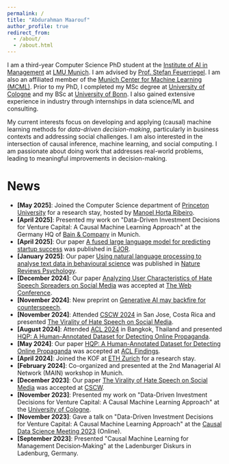 ```yaml
---
permalink: /
title: "Abdurahman Maarouf"
author_profile: true
redirect_from: 
  - /about/
  - /about.html
---
```


I am a third-year Computer Science PhD student at the [Institute of AI in Management](https://www.som.lmu.de/ai/en/) at [LMU Munich](https://www.lmu.de/en/). I am advised by [Prof. Stefan Feuerriegel](https://www.som.lmu.de/ai/en/institute/contact-page/stefan-feuerriegel-840c1071.html). I am also an affiliated member of the [Munich Center for Machine Learning (MCML)](https://www.mcml.ai/). Prior to my PhD, I completed my MSc degree at [University of Cologne](https://uni-koeln.de/en/) and my BSc at [University of Bonn](https://www.uni-bonn.de/en/home). I also gained extensive experience in industry through internships in data science/ML and consulting.

My current interests focus on developing and applying (causal) machine learning methods for *data-driven decision-making*, particularly in business contexts and addressing social challenges. I am also interested in the intersection of causal inference, machine learning, and social computing. I am passionate about doing work that addresses real-world problems, leading to meaningful improvements in decision-making.



# News
- **[May 2025]**: Joined the Computer Science department of [Princeton University](https://www.princeton.edu/) for a research stay, hosted by [Manoel Horta Ribeiro](https://manoelhortaribeiro.github.io/).
- **[April 2025]**: Presented my work on "Data-Driven Investment Decisions for Venture Capital: A Causal Machine Learning Approach" at the Germany HQ of [Bain & Company](https://www.bain.com/) in Munich.
- **[April 2025]**: Our paper [A fused large language model for predicting startup success](https://abdumaa.github.io/publications/2025-04-01-fused/) was published in [EJOR](https://www.sciencedirect.com/journal/european-journal-of-operational-research).
- **[January 2025]**: Our paper [Using natural language processing to analyse text data in behavioural science](https://abdumaa.github.io/publications/2025-01-02-nlp/) was published in [Nature Reviews Psychology](https://www.nature.com/nrpsychol/).
- **[December 2024]**: Our paper [Analyzing User Characteristics of Hate Speech Spreaders on Social Media](https://abdumaa.github.io/publications/2025-04-22-analyzing/) was accepted at [The Web Conference](https://www2025.thewebconf.org/).
- **[November 2024]**: New preprint on [Generative AI may backfire for counterspeech](https://abdumaa.github.io/publications/2024-11-22-genai/).
- **[November 2024]**: Attended [CSCW 2024](https://cscw.acm.org/2024/) in San Jose, Costa Rica and presented [The Virality of Hate Speech on Social Media](https://abdumaa.github.io/publications/2024-11-13-virality/).
- **[August 2024]**: Attended [ACL 2024](https://2024.aclweb.org/) in Bangkok, Thailand and presented [HQP: A Human-Annotated Dataset for Detecting Online Propaganda](https://abdumaa.github.io/publications/2024-08-14-hqp/).
- **[May 2024]**: Our paper [HQP: A Human-Annotated Dataset for Detecting Online Propaganda](https://abdumaa.github.io/publications/2024-08-14-hqp/) was accepted at [ACL Findings](https://2024.aclweb.org/).
- **[April 2024]**: Joined the KOF at [ETH Zurich](https://ethz.ch/en.html) for a research stay.
- **[February 2024]**: Co-organized and presented at the 2nd Managerial AI Network (MAIN) workshop in Munich.
- **[December 2023]**: Our paper [The Virality of Hate Speech on Social Media](https://abdumaa.github.io/publications/2024-11-13-virality/) was accepted at [CSCW](https://cscw.acm.org/2024/).
- **[November 2023]**: Presented my work on "Data-Driven Investment Decisions for Venture Capital: A Causal Machine Learning Approach" at the [University of Cologne](https://uni-koeln.de/en/).
- **[November 2023]**: Gave a talk on "Data-Driven Investment Decisions for Venture Capital: A Causal Machine Learning Approach" at the [Causal Data Science Meeting 2023](https://www.causalscience.org/) (Online).
- **[September 2023]**: Presented "Causal Machine Learning for Management Decision‑Making" at the Ladenburger Diskurs in Ladenburg, Germany.
